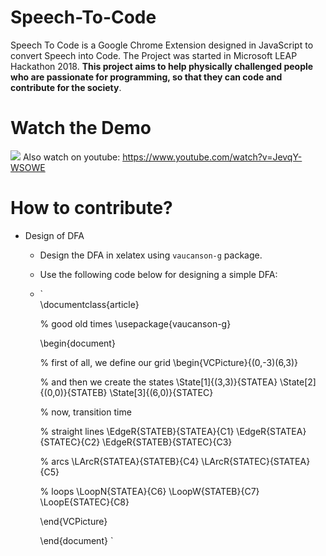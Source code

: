 # Speech-To-Code
Speech To Code is a Google Chrome Extension designed in JavaScript to convert Speech into Code. The Project was started in Microsoft LEAP Hackathon 2018. **This project aims to help physically challenged people who are passionate for programming, so that they can code and contribute for the society**.
# Watch the Demo
![](https://github.com/adeepak7/Speech-To-Code/blob/master/res/LEAP.gif)
Also watch on youtube: https://www.youtube.com/watch?v=JevqY-WSOWE
# How to contribute?
* Design of DFA
  * Design the DFA in xelatex using `vaucanson-g` package.
  * Use the following code below for designing a simple DFA:
   * `  
        \documentclass{article}

        % good old times
        \usepackage{vaucanson-g}

        \begin{document}

        % first of all, we define our grid
        \begin{VCPicture}{(0,-3)(6,3)}

        % and then we create the states
        \State[1]{(3,3)}{STATEA}
        \State[2]{(0,0)}{STATEB}
        \State[3]{(6,0)}{STATEC}

        % now, transition time

        % straight lines
        \EdgeR{STATEB}{STATEA}{C1}
        \EdgeR{STATEA}{STATEC}{C2}
        \EdgeR{STATEB}{STATEC}{C3}

        % arcs
        \LArcR{STATEA}{STATEB}{C4}
        \LArcR{STATEC}{STATEA}{C5}

        % loops
        \LoopN{STATEA}{C6}
        \LoopW{STATEB}{C7}
        \LoopE{STATEC}{C8}

        \end{VCPicture}

        \end{document}
      `
